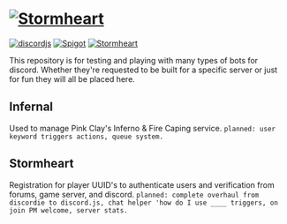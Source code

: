 # [![Stormheart](https://i.imgur.com/AKpbeSh.png)](http://www.stormheart.net)

[![discordjs](https://img.shields.io/badge/npm-discord.js-blue.svg?style=flat-square)](https://discord.js.org/#/docs/main/stable/general/welcome)
[![Spigot](https://img.shields.io/badge/usage-discord-7289da.svg?style=flat-square)](https://hub.spigotmc.org/javadocs/spigot/)
[![Stormheart](https://img.shields.io/badge/network-stormheart-201A16.svg?style=flat-square)](http://www.stormheart.net) 

This repository is for testing and playing with many types of bots for discord.
Whether they're requested to be built for a specific server or just for fun they will all be placed here.

## Infernal
Used to manage Pink Clay's Inferno & Fire Caping service.
`planned: user keyword triggers actions, queue system.`


## Stormheart
Registration for player UUID's to authenticate users and verification from forums, game server, and discord.
`planned: complete overhaul from discordie to discord.js, chat helper 'how do I use ____ triggers, on join PM welcome, server stats.`